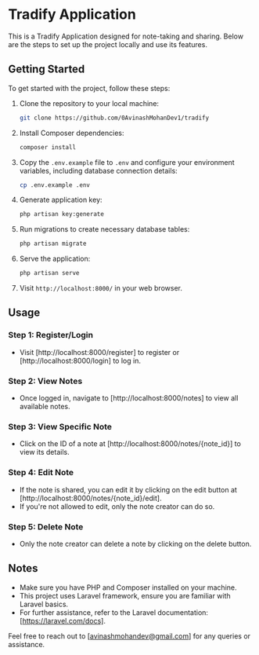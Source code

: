 # Tradify Application

This is a Tradify Application designed for note-taking and sharing. Below are the steps to set up the project locally and use its features.

## Getting Started

To get started with the project, follow these steps:

1. Clone the repository to your local machine:

    ```bash
    git clone https://github.com/0AvinashMohanDev1/tradify
    ```

2. Install Composer dependencies:

    ```bash
    composer install
    ```

3. Copy the `.env.example` file to `.env` and configure your environment variables, including database connection details:

    ```bash
    cp .env.example .env
    ```

4. Generate application key:

    ```bash
    php artisan key:generate
    ```

5. Run migrations to create necessary database tables:

    ```bash
    php artisan migrate
    ```

6. Serve the application:

    ```bash
    php artisan serve
    ```

7. Visit `http://localhost:8000/` in your web browser.

## Usage

### Step 1: Register/Login

- Visit [http://localhost:8000/register] to register or [http://localhost:8000/login] to log in.

### Step 2: View Notes

- Once logged in, navigate to [http://localhost:8000/notes] to view all available notes.

### Step 3: View Specific Note

- Click on the ID of a note at [http://localhost:8000/notes/{note_id}] to view its details.

### Step 4: Edit Note

- If the note is shared, you can edit it by clicking on the edit button at [http://localhost:8000/notes/{note_id}/edit].
- If you're not allowed to edit, only the note creator can do so.

### Step 5: Delete Note

- Only the note creator can delete a note by clicking on the delete button.

## Notes

- Make sure you have PHP and Composer installed on your machine.
- This project uses Laravel framework, ensure you are familiar with Laravel basics.
- For further assistance, refer to the Laravel documentation: [https://laravel.com/docs].

Feel free to reach out to [avinashmohandev@gmail.com] for any queries or assistance.
